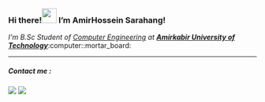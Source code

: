 <h3>Hi there!<img src="https://raw.githubusercontent.com/MartinHeinz/MartinHeinz/master/wave.gif" width="30px">   I’m AmirHossein Sarahang!</h3>
<p><em>I'm B.Sc Student of <a href="https://ce.aut.ac.ir/">Computer Engineering</a> at <strong><a href="https://aut.ac.ir/index.php?sid=1&slc_lang=fa">Amirkabir University of Technology</a></strong></em>:computer::mortar_board:</p>
<hr>
<h5>Contact me : </h5>

<a href="https://github.com/AmirHossein-Sarahang"><img src="https://camo.githubusercontent.com/fbc3df79ffe1a99e482b154b29262ecbb10d6ee4ed22faa82683aa653d72c4e1/68747470733a2f2f696d672e736869656c64732e696f2f62616467652f4769744875622d3130303030303f7374796c653d666f722d7468652d6261646765266c6f676f3d676974687562266c6f676f436f6c6f723d7768697465" data-canonical-src="https://img.shields.io/badge/GitHub-100000?style=for-the-badge&amp;logo=github&amp;logoColor=white" style="max-width: 100%;"></a>
<a href="mailto:Amirsrhng@gmail.com"><img src="https://camo.githubusercontent.com/571384769c09e0c66b45e39b5be70f68f552db3e2b2311bc2064f0d4a9f5983b/68747470733a2f2f696d672e736869656c64732e696f2f62616467652f476d61696c2d4431343833363f7374796c653d666f722d7468652d6261646765266c6f676f3d676d61696c266c6f676f436f6c6f723d7768697465" data-canonical-src="https://img.shields.io/badge/Gmail-D14836?style=for-the-badge&amp;logo=gmail&amp;logoColor=white" style="max-width: 100%;"></a>
